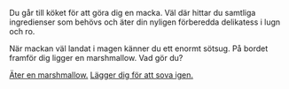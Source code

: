 Du går till köket för att göra dig en macka. Väl där hittar du 
samtliga ingredienser som behövs och äter din nyligen förberedda 
delikatess i lugn och ro.

När mackan väl landat i magen känner du ett enormt sötsug. På bordet framför dig ligger en marshmallow. Vad gör du?

[Äter en marshmallow.](marshmallowen/marshmallowen.md)
[Lägger dig för att sova igen.](../start.md)